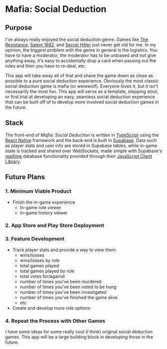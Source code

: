 # Mafia: Social Deduction

## Purpose

I've always really enjoyed the social deduction genre. Games like [The Resistance](https://boardgamegeek.com/boardgame/41114/resistance), [Salem 1692](https://boardgamegeek.com/boardgame/175549/salem-1692), and [Secret Hitler](https://boardgamegeek.com/boardgame/188834/secret-hitler) just never get old for me. In my opinion, the biggest problem with the genre in general is the logistics. You have to have a moderator, the moderator has to be unbiased and not give anything away, it's easy to accidentally drop a card when passing out the roles and then you have to re-deal, etc.

This app will take away all of that and shave the game down as close as possible to a pure social deduction experience. Obviously the most classic social deduction game is mafia (or werewolf). Everyone loves it, but it isn't necessarily the most fun. This app will serve as a template, stepping stool, or first trial at developing an easy, seamless social deduction experience that can be built off of to develop more involved social deduction games in the future.

## Stack

The front-end of _Mafia: Social Deduction_ is written in [TypeScript](https://www.typescriptlang.org/) using the [React Native](https://reactnative.dev/) framework and the back-end is built in [Supabase](https://supabase.com/). Data such as player stats and user info are stored in Supabase tables, while in-game state is tracked and shared over WebSockets, made simple with Supabase's [realtime](https://supabase.com/docs/guides/realtime) database functionality provided through their [JavaScript Client Library](https://supabase.com/docs/reference/javascript/installing).

## Future Plans

### 1. Minimum Viable Product

- Finish the in-game experience
  - In-game role viewer
  - In-game history viewer

### 2. App Store and Play Store Deployment

### 3. Feature Development

- Track player stats and provide a way to view them
  - wins/losses
  - wins/losses by role
  - total games played
  - total games played by role
  - total votes for/against
  - number of times you've been murdered
  - number of times you've been voted to be hung
  - number of times you've been investigated
  - number of times you've finished the game alive
  - etc
- Create and develop more role options

### 4. Repeat the Process with Other Games

I have some ideas for some really cool (_I_ think) original social deduction games. This app will be a large building block in developing those in the future.
